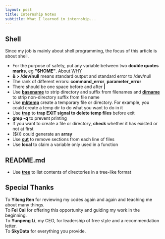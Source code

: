 ```yaml
---
layout: post
title: Internship Notes
subtitle: What I learned in internship...
---
```

## Shell 
Since my job is mainly about shell programming, the focus of this article is about shell.   

* For the purpose of safety, put any variable between two **double quotes marks**, eg **"$HOME"**. About [WHY](http://unix.stackexchange.com/questions/68694/when-is-double-quoting-necessary)
* **& > /dev/null** means standard output and standard error to /dev/null
* The rank of different errors: **command_error**, **parameter_error**   
* There should be one space before and after **|**   
* Use [**basename**](https://linux.die.net/man/1/basename) to strip directory and suffix from filenames and [**dirname**](https://linux.die.net/man/1/dirname) to strip non-directory suffix from file name   
* Use [**mktemp**](https://linux.die.net/man/1/mktemp) create a temporary file or directory. For example, you could create a temp dir to do what you want to do in it   
* Use [**trap**](https://linux.die.net/Bash-Beginners-Guide/sect_12_02.html) to **trap EXIT signal to delete temp files** before exit   
* **grep -q** to prevent printing   
* If you want to create a file or directory, **check** whether it has existed or not at first
* ($()) could generate an **array**   
* Use [**cut**](https://linux.die.net/man/1/cut) to  remove sections from each line of files   
* Use **local** to claim a variable only used in a function     

## README.md
* Use [**tree**](https://linux.die.net/man/1/tree) to list contents of directories in a tree-like format

## Special Thanks
To **Yilong Ren** for reviewing my codes again and again and teaching me about many things.   
To **Fei Cai** for offering this opportunity and guiding my work in the beginning.   
To **Yunpeng Li**, my CEO, for leadership of free style and a recommendation letter.   
To **SkyData** for everything you provide.
